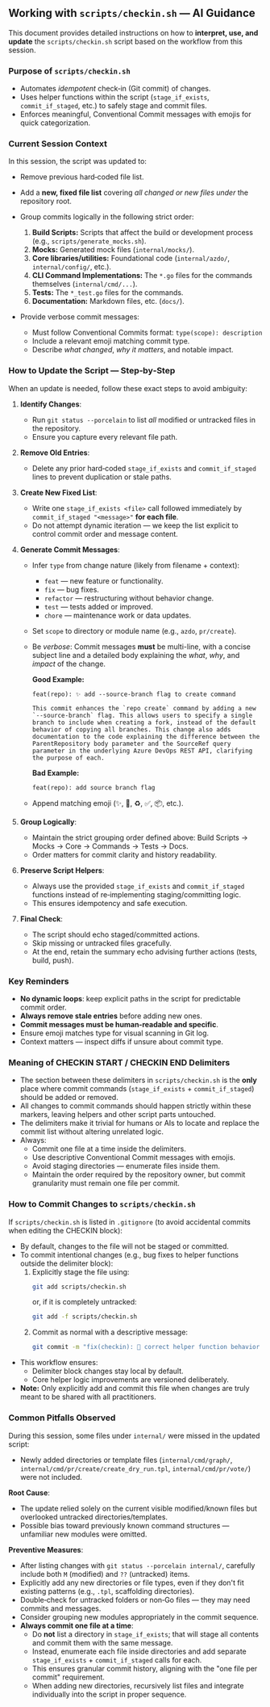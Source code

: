 ## Working with `scripts/checkin.sh` — AI Guidance

This document provides detailed instructions on how to **interpret, use, and update** the `scripts/checkin.sh` script based on the workflow from this session.

### Purpose of `scripts/checkin.sh`
- Automates *idempotent* check‑in (Git commit) of changes.
- Uses helper functions within the script (`stage_if_exists`, `commit_if_staged`, etc.) to safely stage and commit files.
- Enforces meaningful, Conventional Commit messages with emojis for quick categorization.

### Current Session Context
In this session, the script was updated to:
- Remove previous hard‑coded file list.
- Add a **new, fixed file list** covering *all changed or new files under* the repository root.
- Group commits logically in the following strict order:

  1. **Build Scripts:** Scripts that affect the build or development process (e.g., `scripts/generate_mocks.sh`).
  2. **Mocks:** Generated mock files (`internal/mocks/`).
  3. **Core libraries/utilities:** Foundational code (`internal/azdo/`, `internal/config/`, etc.).
  4. **CLI Command Implementations:** The `*.go` files for the commands themselves (`internal/cmd/...`).
  5. **Tests:** The `*_test.go` files for the commands.
  6. **Documentation:** Markdown files, etc. (`docs/`).

- Provide verbose commit messages:
  - Must follow Conventional Commits format: `type(scope): description`
  - Include a relevant emoji matching commit type.
  - Describe *what changed*, *why it matters*, and notable impact.

### How to Update the Script — Step‑by‑Step
When an update is needed, follow these exact steps to avoid ambiguity:

1. **Identify Changes**:
   - Run `git status --porcelain` to list *all* modified or untracked files in the repository.
   - Ensure you capture every relevant file path.

2. **Remove Old Entries**:
   - Delete any prior hard‑coded `stage_if_exists` and `commit_if_staged` lines to prevent duplication or stale paths.

3. **Create New Fixed List**:
   - Write one `stage_if_exists <file>` call followed immediately by `commit_if_staged "<message>"` **for each file**.
   - Do not attempt dynamic iteration — we keep the list explicit to control commit order and message content.

4. **Generate Commit Messages**:
   - Infer `type` from change nature (likely from filename + context):
     * `feat` — new feature or functionality.
     * `fix` — bug fixes.
     * `refactor` — restructuring without behavior change.
     * `test` — tests added or improved.
     * `chore` — maintenance work or data updates.
   - Set `scope` to directory or module name (e.g., `azdo`, `pr/create`).
   - Be *verbose*: Commit messages **must** be multi-line, with a concise subject line and a detailed body explaining the *what*, *why*, and *impact* of the change.

     **Good Example:**
     ```
     feat(repo): ✨ add --source-branch flag to create command

     This commit enhances the `repo create` command by adding a new `--source-branch` flag. This allows users to specify a single branch to include when creating a fork, instead of the default behavior of copying all branches. This change also adds documentation to the code explaining the difference between the ParentRepository body parameter and the SourceRef query parameter in the underlying Azure DevOps REST API, clarifying the purpose of each.
     ```

     **Bad Example:**
     ```
     feat(repo): add source branch flag
     ```
   - Append matching emoji (✨, 🐛, ♻️, ✅, 📦, etc.).

5. **Group Logically**:
   - Maintain the strict grouping order defined above: Build Scripts → Mocks → Core → Commands → Tests → Docs.
   - Order matters for commit clarity and history readability.

6. **Preserve Script Helpers**:
   - Always use the provided `stage_if_exists` and `commit_if_staged` functions instead of re‑implementing staging/committing logic.
   - This ensures idempotency and safe execution.

7. **Final Check**:
   - The script should echo staged/committed actions.
   - Skip missing or untracked files gracefully.
   - At the end, retain the summary echo advising further actions (tests, build, push).

### Key Reminders
- **No dynamic loops**: keep explicit paths in the script for predictable commit order.
- **Always remove stale entries** before adding new ones.
- **Commit messages must be human‑readable and specific**.
- Ensure emoji matches type for visual scanning in Git log.
- Context matters — inspect diffs if unsure about commit type.

### Meaning of CHECKIN START / CHECKIN END Delimiters
- The section between these delimiters in `scripts/checkin.sh` is the **only** place where commit commands (`stage_if_exists` + `commit_if_staged`) should be added or removed.
- All changes to commit commands should happen strictly within these markers, leaving helpers and other script parts untouched.
- The delimiters make it trivial for humans or AIs to locate and replace the commit list without altering unrelated logic.
- Always:
  * Commit one file at a time inside the delimiters.
  * Use descriptive Conventional Commit messages with emojis.
  * Avoid staging directories — enumerate files inside them.
  * Maintain the order required by the repository owner, but commit granularity must remain one file per commit.

### How to Commit Changes to `scripts/checkin.sh`
If `scripts/checkin.sh` is listed in `.gitignore` (to avoid accidental commits when editing the CHECKIN block):
- By default, changes to the file will not be staged or committed.
- To commit intentional changes (e.g., bug fixes to helper functions outside the delimiter block):
  1. Explicitly stage the file using:
     ```bash
     git add scripts/checkin.sh
     ```
     or, if it is completely untracked:
     ```bash
     git add -f scripts/checkin.sh
     ```
  2. Commit as normal with a descriptive message:
     ```bash
     git commit -m "fix(checkin): 🐛 correct helper function behavior in commit script"
     ```
- This workflow ensures:
  * Delimiter block changes stay local by default.
  * Core helper logic improvements are versioned deliberately.
- **Note:** Only explicitly add and commit this file when changes are truly meant to be shared with all practitioners.

### Common Pitfalls Observed
During this session, some files under `internal/` were missed in the updated script:
- Newly added directories or template files (`internal/cmd/graph/`, `internal/cmd/pr/create/create_dry_run.tpl`, `internal/cmd/pr/vote/`) were not included.

**Root Cause**:
- The update relied solely on the current visible modified/known files but overlooked untracked directories/templates.
- Possible bias toward previously known command structures — unfamiliar new modules were omitted.

**Preventive Measures**:
- After listing changes with `git status --porcelain internal/`, carefully include both `M` (modified) and `??` (untracked) items.
- Explicitly add any new directories or file types, even if they don't fit existing patterns (e.g., `.tpl`, scaffolding directories).
- Double‑check for untracked folders or non‑Go files — they may need commits and messages.
- Consider grouping new modules appropriately in the commit sequence.
- **Always commit one file at a time**:
  - Do **not** list a directory in `stage_if_exists`; that will stage all contents and commit them with the same message.
  - Instead, enumerate each file inside directories and add separate `stage_if_exists` + `commit_if_staged` calls for each.
  - This ensures granular commit history, aligning with the "one file per commit" requirement.
  - When adding new directories, recursively list files and integrate individually into the script in proper sequence.

